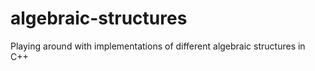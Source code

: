 # algebraic-structures
Playing around with implementations of different algebraic structures in C++
